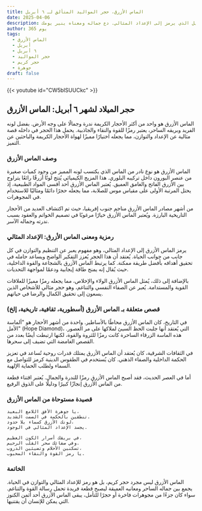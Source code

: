 ```yaml
---
title: الماس الأزرق، حجر المواليد المتألق لـ ٦ أبريل
date: 2025-04-06
description: اشعر بأهمية الماس الأزرق، حجر المواليد لـ ٦ أبريل الذي يرمز إلى الإعداد المثالي. دع جماله ومعناه ينير يومك.
author: 365 يوم
tags:
  - الماس الأزرق
  - أبريل
  - ٦ أبريل
  - حجر المواليد
  - حجر كريم
  - جوهرة
draft: false
---
```


{{< youtube id="CW5bISUUCkc" >}}

## حجر الميلاد لشهر ٦ أبريل: الماس الأزرق

الماس الأزرق هو واحد من أكثر الأحجار الكريمة ندرة وجمالًا على وجه الأرض. بفضل لونه الفريد وبريقه الساحر، يعتبر رمزًا للقوة والنقاء والجاذبية. يحمل هذا الحجر في داخله قصة مثالية عن الإعداد والتوازن، مما يجعله اختيارًا مميزًا لهواة الأحجار الكريمة والباحثين عن التميز.

### وصف الماس الأزرق

الماس الأزرق هو نوع نادر من الماس الذي يكتسب لونه المميز من وجود كميات صغيرة من عنصر البورون داخل تركيبه البلوري. هذا المزيج الكيميائي يُنتج لونًا أزرقًا رائعًا يتراوح بين الأزرق الفاتح والغامق العميق. يُعتبر الماس الأزرق أحد أقسى المواد الطبيعية، إذ يحتل المرتبة الأولى على مقياس موس للصلابة، مما يجعله حجرًا دائمًا ومثاليًا للاستخدام في المجوهرات.

من أشهر مصادر الماس الأزرق مناجم جنوب إفريقيا، حيث تم اكتشاف العديد من الأحجار التاريخية البارزة. ويُعتبر الماس الأزرق خيارًا مرغوبًا في تصميم الخواتم والعقود بسبب ندرته وجماله الآسر.

### رمزية ومعنى الماس الأزرق: الإعداد المثالي

يرمز الماس الأزرق إلى الإعداد المثالي، وهو مفهوم يعبر عن التنظيم والتوازن في كل جانب من جوانب الحياة. يُعتقد أن هذا الحجر يُعزز التفكير الواضح ويساعد حامله في تحقيق أهدافه بأفضل طريقة ممكنة. كما يرتبط الماس الأزرق بالشجاعة والقوة الداخلية، حيث يُقال إنه يمنح طاقة إيجابية ودعمًا لمواجهة التحديات.

بالإضافة إلى ذلك، يُمثل الماس الأزرق الولاء والإخلاص، مما يجعله رمزًا مميزًا للعلاقات القوية والمستدامة. يُعبر عن الصفاء النفسي والتناغم، وهو حجر مثالي للأشخاص الذين يسعون إلى تحقيق الكمال والرضا في حياتهم.

### قصص متعلقة بـ الماس الأزرق (أسطورية، ثقافية، تاريخية، إلخ)

في التاريخ، كان الماس الأزرق محاطًا بالأساطير. واحدة من أشهر الأحجار هو "ألماسة الأمل" (Hope Diamond)، التي يُعتقد أنها جلبت الحظ السيئ لملاكها على مر العصور. هذه الماسة الزرقاء الساحرة كانت رمزًا للثروة والقوة، لكنها ارتبطت أيضًا بعدد من القصص الغامضة التي تضيف إلى سحرها.

في الثقافات الشرقية، كان يُعتقد أن الماس الأزرق يمتلك قدرات روحية تُساعد في تعزيز الحكمة الداخلية والصفاء الذهني. كان يُستخدم في الطقوس الدينية كرمز للتواصل مع السماء ولطلب الحماية الإلهية.

أما في العصر الحديث، فقد أصبح الماس الأزرق رمزًا للندرة والجمال. يُعتبر اقتناء قطعة من الماس الأزرق إنجازًا كبيرًا ودليلًا على الذوق الرفيع.

### قصيدة مستوحاة من الماس الأزرق

```
يا جوهرة الأفق اللامع البعيد،  
تنطقين بالحكمة في الصمت الشديد.  
لونك الأزرق كسماء بلا حدود،  
يجسد الإعداد المثالي في الوجود.

في بريقك أسرار الكون العظيم،  
وفي صفائك سحر القلب الرحيم.  
تسكنين الأحلام وتضيئين الدروب،  
يا رمز القوة والنقاء المحبوب.
```

### الخاتمة

الماس الأزرق ليس مجرد حجر كريم، بل هو رمز للإعداد المثالي والتوازن في الحياة. يجمع بين جماله الساحر ومعانيه العميقة ليصبح قطعة فريدة تحمل رسالة القوة والتناغم. سواء كان جزءًا من مجوهرات فاخرة أو حجرًا للتأمل، يبقى الماس الأزرق أحد أثمن الكنوز التي يمكن للإنسان أن يقتنيها.
